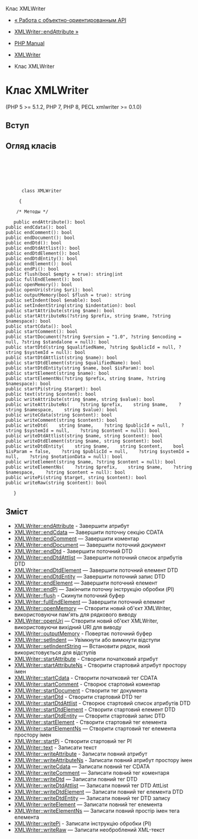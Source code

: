 Клас XMLWriter

-   [« Работа с объектно-ориентированным API](example.xmlwriter-oop.html)
    
-   [XMLWriter::endAttribute »](xmlwriter.endattribute.html)
    
-   [PHP Manual](index.html)
    
-   [XMLWriter](book.xmlwriter.html)
    
-   Клас XMLWriter
    

# Клас XMLWriter

(PHP 5 >= 5.1.2, PHP 7, PHP 8, PECL xmlwriter >= 0.1.0)

## Вступ

## Огляд класів

```classsynopsis

     
    

    
     
      class XMLWriter
     
     {

    /* Методы */
    
   public endAttribute(): bool
public endCdata(): bool
public endComment(): bool
public endDocument(): bool
public endDtd(): bool
public endDtdAttlist(): bool
public endDtdElement(): bool
public endDtdEntity(): bool
public endElement(): bool
public endPi(): bool
public flush(bool $empty = true): string|int
public fullEndElement(): bool
public openMemory(): bool
public openUri(string $uri): bool
public outputMemory(bool $flush = true): string
public setIndent(bool $enable): bool
public setIndentString(string $indentation): bool
public startAttribute(string $name): bool
public startAttributeNs(?string $prefix, string $name, ?string $namespace): bool
public startCdata(): bool
public startComment(): bool
public startDocument(?string $version = "1.0", ?string $encoding = null, ?string $standalone = null): bool
public startDtd(string $qualifiedName, ?string $publicId = null, ?string $systemId = null): bool
public startDtdAttlist(string $name): bool
public startDtdElement(string $qualifiedName): bool
public startDtdEntity(string $name, bool $isParam): bool
public startElement(string $name): bool
public startElementNs(?string $prefix, string $name, ?string $namespace): bool
public startPi(string $target): bool
public text(string $content): bool
public writeAttribute(string $name, string $value): bool
public writeAttributeNs(    ?string $prefix,    string $name,    ?string $namespace,    string $value): bool
public writeCdata(string $content): bool
public writeComment(string $content): bool
public writeDtd(    string $name,    ?string $publicId = null,    ?string $systemId = null,    ?string $content = null): bool
public writeDtdAttlist(string $name, string $content): bool
public writeDtdElement(string $name, string $content): bool
public writeDtdEntity(    string $name,    string $content,    bool $isParam = false,    ?string $publicId = null,    ?string $systemId = null,    ?string $notationData = null): bool
public writeElement(string $name, ?string $content = null): bool
public writeElementNs(    ?string $prefix,    string $name,    ?string $namespace,    ?string $content = null): bool
public writePi(string $target, string $content): bool
public writeRaw(string $content): bool

   }
```

## Зміст

-   [XMLWriter::endAttribute](xmlwriter.endattribute.html) - Завершити атрибут
-   [XMLWriter::endCdata](xmlwriter.endcdata.html) — Завершити поточну секцію CDATA
-   [XMLWriter::endComment](xmlwriter.endcomment.html) — Завершити коментар
-   [XMLWriter::endDocument](xmlwriter.enddocument.html) — Завершити поточний документ
-   [XMLWriter::endDtd](xmlwriter.enddtd.html) - Завершити поточний DTD
-   [XMLWriter::endDtdAttlist](xmlwriter.enddtdattlist.html) — Завершити поточний список атрибутів DTD
-   [XMLWriter::endDtdElement](xmlwriter.enddtdelement.html) — Завершити поточний елемент DTD
-   [XMLWriter::endDtdEntity](xmlwriter.enddtdentity.html) — Завершити поточний запис DTD
-   [XMLWriter::endElement](xmlwriter.endelement.html) — Завершити поточний елемент
-   [XMLWriter::endPi](xmlwriter.endpi.html) — Закінчити поточну інструкцію обробки (PI)
-   [XMLWriter::flush](xmlwriter.flush.html) - Скинути поточний буфер
-   [XMLWriter::fullEndElement](xmlwriter.fullendelement.html) — Завершити поточний елемент
-   [XMLWriter::openMemory](xmlwriter.openmemory.html) — Створити новий об'єкт XMLWriter, використовуючи пам'ять для рядкового виводу
-   [XMLWriter::openUri](xmlwriter.openuri.html) — Створити новий об'єкт XMLWriter, використовуючи вихідний URI для виводу
-   [XMLWriter::outputMemory](xmlwriter.outputmemory.html) - Повертає поточний буфер
-   [XMLWriter::setIndent](xmlwriter.setindent.html) — Увімкнути або вимкнути відступи
-   [XMLWriter::setIndentString](xmlwriter.setindentstring.html) — Встановити рядок, який використовується для відступів
-   [XMLWriter::startAttribute](xmlwriter.startattribute.html) - Створити початковий атрибут
-   [XMLWriter::startAttributeNs](xmlwriter.startattributens.html) - Створити стартовий атрибут простору імен
-   [XMLWriter::startCdata](xmlwriter.startcdata.html) - Створити початковий тег CDATA
-   [XMLWriter::startComment](xmlwriter.startcomment.html) - Створює стартовий коментар
-   [XMLWriter::startDocument](xmlwriter.startdocument.html) - Створити тег документа
-   [XMLWriter::startDtd](xmlwriter.startdtd.html) - Створити стартовий DTD тег
-   [XMLWriter::startDtdAttlist](xmlwriter.startdtdattlist.html) - Створює стартовий список атрибутів DTD
-   [XMLWriter::startDtdElement](xmlwriter.startdtdelement.html) - Створити стартовий елемент DTD
-   [XMLWriter::startDtdEntity](xmlwriter.startdtdentity.html) — Створити стартовий запис DTD
-   [XMLWriter::startElement](xmlwriter.startelement.html) - Створити стартовий тег елемента
-   [XMLWriter::startElementNs](xmlwriter.startelementns.html) — Створити стартовий тег елемента простору імен
-   [XMLWriter::startPi](xmlwriter.startpi.html) - Створити стартовий тег PI
-   [XMLWriter::text](xmlwriter.text.html) - Записати текст
-   [XMLWriter::writeAttribute](xmlwriter.writeattribute.html) - Записати повний атрибут
-   [XMLWriter::writeAttributeNs](xmlwriter.writeattributens.html) - Записати повний атрибут простору імен
-   [XMLWriter::writeCdata](xmlwriter.writecdata.html) — Записати повний тег CDATA
-   [XMLWriter::writeComment](xmlwriter.writecomment.html) — Записати повний тег коментаря
-   [XMLWriter::writeDtd](xmlwriter.writedtd.html) — Записати повний тег DTD
-   [XMLWriter::writeDtdAttlist](xmlwriter.writedtdattlist.html) — Записати повний тег DTD AttList
-   [XMLWriter::writeDtdElement](xmlwriter.writedtdelement.html) — Записати повний тег елемента DTD
-   [XMLWriter::writeDtdEntity](xmlwriter.writedtdentity.html) — Записати повний тег DTD запису
-   [XMLWriter::writeElement](xmlwriter.writeelement.html) — Записати повний тег елемента
-   [XMLWriter::writeElementNs](xmlwriter.writeelementns.html) — Записати повний простір імен тега елемента
-   [XMLWriter::writePi](xmlwriter.writepi.html) - Записати інструкцію обробки (PI)
-   [XMLWriter::writeRaw](xmlwriter.writeraw.html) — Записати необроблений XML-текст